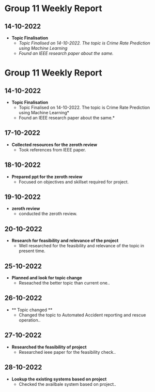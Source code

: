 # Group 11 Weekly Report

## 14-10-2022

- **Topic Finalisation**
     - *Topic Finalised on 14-10-2022. The topic is Crime Rate Prediction using Machine Learning*
     - *Found an IEEE research paper about the same.*
# Group 11 Weekly Report

## 14-10-2022

- **Topic Finalisation**
     - Topic Finalised on 14-10-2022. The topic is Crime Rate Prediction using Machine Learning*
     - Found an IEEE research paper about the same.*
## 17-10-2022

- **Collected resources for the zeroth review**
     - Took references from IEEE paper.

## 18-10-2022

- **Prepared ppt for the zeroth review**
     - Focused on objectives and skillset required for project. 

## 19-10-2022

- **zeroth review**
     - conducted the zeroth review.
  
## 20-10-2022

- **Research for feasibility and relevance of the project**
     - Well researched for the feasibility and relevance of the topic in present time.
 
 ## 25-10-2022

- **Planned and look for topic change**
     - Reseached the better topic than current one..
     
## 26-10-2022

- ** Topic changed **
     - Changed the topic to Automated Accident reporting and rescue operation..

## 27-10-2022

- **Researched the feasibility of project**
     -  Researched ieee paper for the feasibility check..
## 28-10-2022

- **Lookup the existing systems based on project**
     -  Checked the availbale system based on project..
